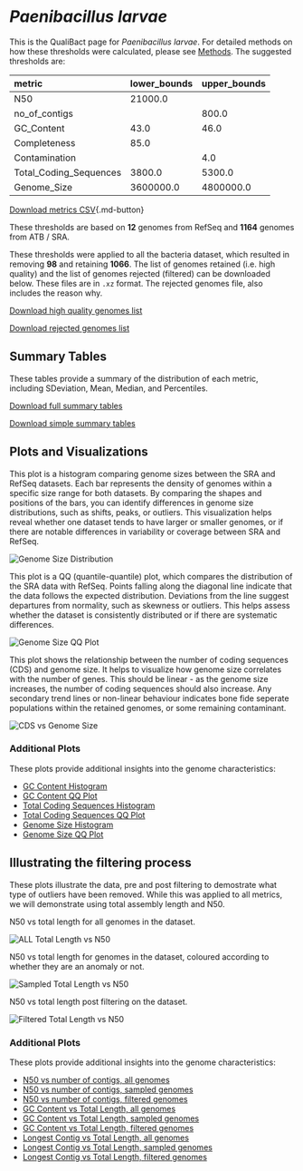 # *Paenibacillus larvae*

This is the QualiBact page for *Paenibacillus larvae*. For detailed methods on how these thresholds were calculated, please see [Methods](../../methods.md).
The suggested thresholds are: 

| metric                 | lower_bounds   | upper_bounds   |
|:-----------------------|:---------------|:---------------|
| N50                    | 21000.0        |                |
| no_of_contigs          |                | 800.0          |
| GC_Content             | 43.0           | 46.0           |
| Completeness           | 85.0           |                |
| Contamination          |                | 4.0            |
| Total_Coding_Sequences | 3800.0         | 5300.0         |
| Genome_Size            | 3600000.0      | 4800000.0      |

[Download metrics CSV](Paenibacillus_larvae_metrics.csv){.md-button}


These thresholds are based on **12** genomes from RefSeq and **1164** genomes from ATB / SRA.

These thresholds were applied to all the bacteria dataset, which resulted in removing **98** and retaining **1066**.
The list of genomes retained (i.e. high quality) and the list of genomes rejected (filtered) can be downloaded below. These files are in `.xz` format. The rejected genomes file, also includes the reason why.

[Download high quality genomes list](Paenibacillus_larvae_high_quality_genomes.csv.xz)


[Download rejected genomes list](Paenibacillus_larvae_filtered_out_genomes.csv.xz)



## Summary Tables
These tables provide a summary of the distribution of each metric, including SDeviation, Mean, Median, and Percentiles.

[Download full summary tables](summary.csv)

[Download simple summary tables](selected_summary.csv)

## Plots and Visualizations

This plot is a histogram comparing genome sizes between the SRA and RefSeq datasets. Each bar represents the density of genomes within a specific size range for both datasets. By comparing the shapes and positions of the bars, you can identify differences in genome size distributions, such as shifts, peaks, or outliers. This visualization helps reveal whether one dataset tends to have larger or smaller genomes, or if there are notable differences in variability or coverage between SRA and RefSeq.

![Genome Size Distribution](Genome_Size_refseq_histogram_kde.png)

This plot is a QQ (quantile-quantile) plot, which compares the distribution of the SRA data with RefSeq. Points falling along the diagonal line indicate that the data follows the expected distribution. Deviations from the line suggest departures from normality, such as skewness or outliers. This helps assess whether the dataset is consistently distributed or if there are systematic differences.

![Genome Size QQ Plot](Genome_Size_refseq_qqplot.png)

This plot shows the relationship between the number of coding sequences (CDS) and genome size. It helps to visualize how genome size correlates with the number of genes. This should be linear - as the genome size increases, the number of coding sequences should also increase. Any secondary trend lines or non-linear behaviour indicates bone fide seperate populations within the retained genomes, or some remaining contaminant. 

![CDS vs Genome Size](Paenibacillus_larvae_CDS_vs_Genome_Size.png)

### Additional Plots

These plots provide additional insights into the genome characteristics:

- [GC Content Histogram](GC_Content_refseq_histogram_kde.png)
- [GC Content QQ Plot](GC_Content_refseq_qqplot.png)
- [Total Coding Sequences Histogram](Total_Coding_Sequences_refseq_histogram_kde.png)
- [Total Coding Sequences QQ Plot](Total_Coding_Sequences_refseq_qqplot.png)
- [Genome Size Histogram](Genome_Size_refseq_histogram_kde.png)
- [Genome Size QQ Plot](Genome_Size_refseq_qqplot.png)
## Illustrating the filtering process
These plots illustrate the data, pre and post filtering to demostrate what type of outliers have been removed. While this was applied to all metrics, we will demonstrate using total assembly length and N50.

N50 vs total length for all genomes in the dataset.

![ALL Total Length vs N50](Paenibacillus_larvae_all_total_length_N50.png)

N50 vs total length for genomes in the dataset, coloured according to whether they are an anomaly or not.

![Sampled Total Length vs N50](Paenibacillus_larvae_sample_total_length_N50.png)

N50 vs total length post filtering on the dataset.

![Filtered Total Length vs N50](Paenibacillus_larvae_filt_total_length_N50.png)

### Additional Plots

These plots provide additional insights into the genome characteristics:

- [N50 vs number of contigs, all genomes](Paenibacillus_larvae_all_N50_number.png)
- [N50 vs number of contigs, sampled genomes](Paenibacillus_larvae_sample_N50_number.png)
- [N50 vs number of contigs, filtered genomes](Paenibacillus_larvae_filt_N50_number.png)
- [GC Content vs Total Length, all genomes](Paenibacillus_larvae_all_total_length_GC_Content.png)
- [GC Content vs Total Length, sampled genomes](Paenibacillus_larvae_sample_total_length_GC_Content.png)
- [GC Content vs Total Length, filtered genomes](Paenibacillus_larvae_filt_total_length_GC_Content.png)
- [Longest Contig vs Total Length, all genomes](Paenibacillus_larvae_all_total_length_longest.png)
- [Longest Contig vs Total Length, sampled genomes](Paenibacillus_larvae_sample_total_length_longest.png)
- [Longest Contig vs Total Length, filtered genomes](Paenibacillus_larvae_filt_total_length_longest.png)
